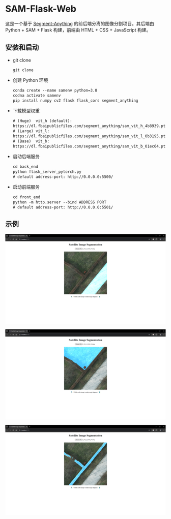 # SAM-Flask-Web

这是一个基于 [Segment-Anything](https://github.com/facebookresearch/segment-anything) 的前后端分离的图像分割项目。其后端由 Python + SAM + Flask 构建，前端由 HTML + CSS + JavaScript 构建。

## 安装和启动

- git clone

  ```shell
  git clone 
  ```

- 创建 Python 环境

  ```shell
  conda create --name samenv python=3.8
  codna activate samenv
  pip install numpy cv2 flask flask_cors segment_anything
  ```

- 下载模型权重

  ```shell
  # (Huge)  vit_h (default):
  https://dl.fbaipublicfiles.com/segment_anything/sam_vit_h_4b8939.pth
  # (Large) vit_l:
  https://dl.fbaipublicfiles.com/segment_anything/sam_vit_l_0b3195.pth
  # (Base)  vit_b:
  https://dl.fbaipublicfiles.com/segment_anything/sam_vit_b_01ec64.pth
  ```

- 启动后端服务

  ```shell
  cd back_end
  python flask_server_pytorch.py
  # default address-port: http://0.0.0.0:5500/
  ```

- 启动前端服务

  ```shell
  cd front_end
  python -m http.server --bind ADDRESS PORT
  # default address-port: http://0.0.0.0:5501/
  ```

## 示例

![demo1](./assets/frontend_demo1.png)

![demo1](./assets/frontend_demo2.png)

![demo1](./assets/frontend_demo3.png)



